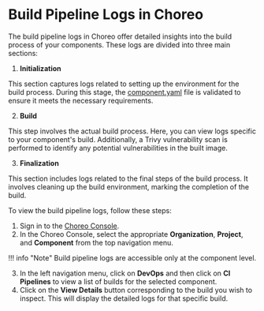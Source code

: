 # Build Pipeline Logs in Choreo

The build pipeline logs in Choreo offer detailed insights into the build process of your components. These logs are divided into three main sections:

1. **Initialization**

This section captures logs related to setting up the environment for the build process. During this stage, the [component.yaml](https://wso2.com/choreo/docs/develop-components/manage-component-source-configurations/#overview-of-the-componentyaml-file) file is validated to ensure it meets the necessary requirements.

2. **Build**

This step involves the actual build process. Here, you can view logs specific to your component's build. Additionally, a Trivy vulnerability scan is performed to identify any potential vulnerabilities in the built image.

3. **Finalization**

This section includes logs related to the final steps of the build process. It involves cleaning up the build environment, marking the completion of the build.

To view the build pipeline logs, follow these steps:

1. Sign in to the [Choreo Console](https://console.choreo.dev/).
2. In the Choreo Console, select the appropriate **Organization**, **Project**, and **Component** from the top navigation menu.

!!! info "Note"
     Build pipeline logs are accessible only at the component level.

3. In the left navigation menu, click on **DevOps** and then click on **CI Pipelines** to view a list of builds for the selected component.
4. Click on the **View Details** button corresponding to the build you wish to inspect. This will display the detailed logs for that specific build.
